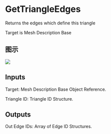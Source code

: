 # GetTriangleEdges

Returns the edges which define this triangle

Target is Mesh Description Base

## 图示

![]($-20221218-20041150.png)

## Inputs

Target: Mesh Description Base Object Reference.

Triangle ID: Triangle ID Structure.  

## Outputs

Out Edge IDs: Array of Edge ID Structures.

